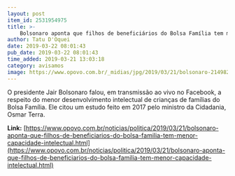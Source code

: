 ```yaml
---
layout: post
item_id: 2531954975
title: >-
    Bolsonaro aponta que filhos de beneficiários do Bolsa Família tem menor capacidade intelectual
author: Tatu D'Oquei
date: 2019-03-22 08:01:43
pub_date: 2019-03-22 08:01:43
time_added: 2019-03-21 13:03:18
category: avisamos
image: https://www.opovo.com.br/_midias/jpg/2019/03/21/bolsonaro-2149823.jpg
---
```


O presidente Jair Bolsonaro falou, em transmissão ao vivo no Facebook, a respeito do menor desenvolvimento intelectual de crianças de famílias do Bolsa Família. Ele citou um estudo feito em 2017 pelo ministro da Cidadania, Osmar Terra.

**Link:** [https://www.opovo.com.br/noticias/politica/2019/03/21/bolsonaro-aponta-que-filhos-de-beneficiarios-do-bolsa-familia-tem-menor-capacidade-intelectual.html](https://www.opovo.com.br/noticias/politica/2019/03/21/bolsonaro-aponta-que-filhos-de-beneficiarios-do-bolsa-familia-tem-menor-capacidade-intelectual.html)

